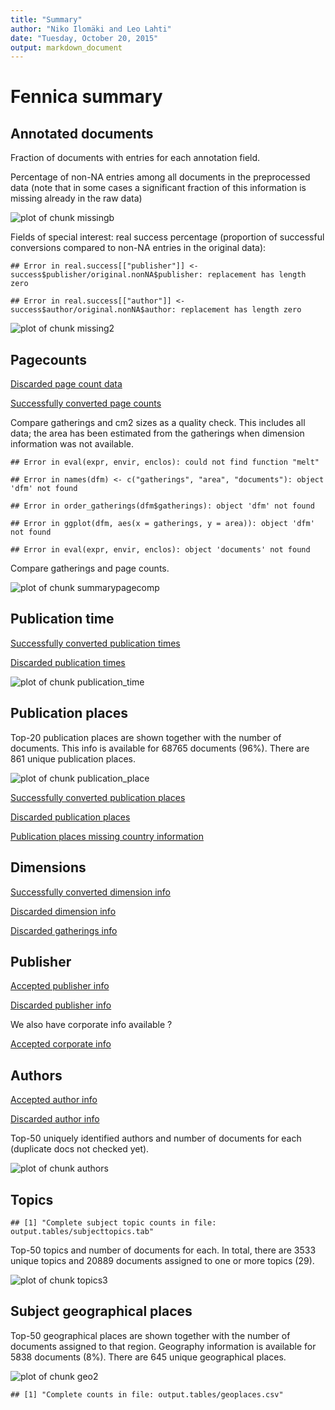 ```yaml
---
title: "Summary"
author: "Niko Ilomäki and Leo Lahti"
date: "Tuesday, October 20, 2015"
output: markdown_document
---
```


# Fennica summary

## Annotated documents

Fraction of documents with entries for each annotation field.



Percentage of non-NA entries among all documents in the preprocessed data (note that in some cases a significant fraction of this information is missing already in the raw data)

![plot of chunk missingb](figure/missingb-1.png) 


Fields of special interest: real success percentage (proportion of successful conversions compared to non-NA entries in the original data):


```
## Error in real.success[["publisher"]] <- success$publisher/original.nonNA$publisher: replacement has length zero
```

```
## Error in real.success[["author"]] <- success$author/original.nonNA$author: replacement has length zero
```

![plot of chunk missing2](figure/missing2-1.png) 

## Pagecounts

[Discarded page count data](https://github.com/rOpenGov/fennica/blob/master/inst/examples/output.tables/documentpages-accepted-discarded.csv)

[Successfully converted page counts](https://github.com/rOpenGov/fennica/blob/master/inst/examples/output.tables/documentpages-accepted.csv)

Compare gatherings and cm2 sizes as a quality check. This includes all data; the area has been estimated from the gatherings when dimension information was not available.


```
## Error in eval(expr, envir, enclos): could not find function "melt"
```

```
## Error in names(dfm) <- c("gatherings", "area", "documents"): object 'dfm' not found
```

```
## Error in order_gatherings(dfm$gatherings): object 'dfm' not found
```

```
## Error in ggplot(dfm, aes(x = gatherings, y = area)): object 'dfm' not found
```

```
## Error in eval(expr, envir, enclos): object 'documents' not found
```

Compare gatherings and page counts. 

![plot of chunk summarypagecomp](figure/summarypagecomp-1.png) 

## Publication time

[Successfully converted publication times](publication-time-accepted.csv)

[Discarded publication times](publication-time-discarded.csv)

![plot of chunk publication_time](figure/publication_time-1.png) 

## Publication places

Top-20 publication places are shown together with the number of documents. This info is available for 68765 documents (96%). There are 861 unique publication places.

![plot of chunk publication_place](figure/publication_place-1.png) 

[Successfully converted publication places](https://github.com/rOpenGov/fennica/blob/master/inst/examples/output.tables/publication_place.csv)

[Discarded publication places](https://github.com/rOpenGov/fennica/blob/master/inst/examples/output.tables/publication_place_discarded.csv)

[Publication places missing country information](https://github.com/rOpenGov/fennica/blob/master/inst/examples/output.tables/publication_place_missingcountry.csv)



## Dimensions

[Successfully converted dimension info](https://github.com/rOpenGov/fennica/blob/master/inst/examples/output.tables/accepted_dimensions.csv)

[Discarded dimension info](https://github.com/rOpenGov/fennica/blob/master/inst/examples/output.tables/missing_dimensions.csv)

[Discarded gatherings info](https://github.com/rOpenGov/fennica/blob/master/inst/examples/output.tables/missing_gatherings.csv)


## Publisher 

[Accepted publisher info](https://github.com/rOpenGov/fennica/blob/master/inst/examples/output.tables/publisher_accepted.csv)

[Discarded publisher info](https://github.com/rOpenGov/fennica/blob/master/inst/examples/output.tables/publisher_discarded.csv)

We also have corporate info available ?

[Accepted corporate info](https://github.com/rOpenGov/fennica/blob/master/inst/examples/output.tables/corporate_accepted.csv)



## Authors

[Accepted author info](https://github.com/rOpenGov/fennica/blob/master/inst/examples/output.tables/author_accepted.csv)

[Discarded author info](https://github.com/rOpenGov/fennica/blob/master/inst/examples/output.tables/author_discarded.csv)


Top-50 uniquely identified authors and number of documents for each (duplicate docs not checked yet).

![plot of chunk authors](figure/authors-1.png) 


## Topics





```
## [1] "Complete subject topic counts in file: output.tables/subjecttopics.tab"
```

Top-50 topics and number of documents for each. In total, there are 3533 unique topics and 20889 documents assigned to one or more topics (29).

![plot of chunk topics3](figure/topics3-1.png) 



## Subject geographical places



Top-50 geographical places are shown together with the number of documents assigned to that region. Geography information is available for 5838 documents (8%). There are 645 unique geographical places.

![plot of chunk geo2](figure/geo2-1.png) 


```
## [1] "Complete counts in file: output.tables/geoplaces.csv"
```


